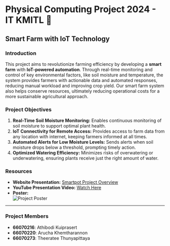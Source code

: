 # Physical Computing Project 2024 - IT KMITL 🌱

## Smart Farm with IoT Technology

### Introduction
This project aims to revolutionize farming efficiency by developing a **smart farm** with **IoT-powered automation**. Through real-time monitoring and control of key environmental factors, like soil moisture and temperature, the system provides farmers with actionable data and automated responses, reducing manual workload and improving crop yield. Our smart farm system also helps conserve resources, ultimately reducing operational costs for a more sustainable agricultural approach.

### Project Objectives
1. **Real-Time Soil Moisture Monitoring:** Enables continuous monitoring of soil moisture to support optimal plant health.
2. **IoT Connectivity for Remote Access:** Provides access to farm data from any location with internet, keeping farmers informed at all times.
3. **Automated Alerts for Low Moisture Levels:** Sends alerts when soil moisture drops below a threshold, prompting timely action.
4. **Optimized Watering Efficiency:** Minimizes risks of overwatering or underwatering, ensuring plants receive just the right amount of water.

### Resources
- **Website Presentation:** [Smartpot Project Overview](https://13d4c.github.io/Physical-Com-Project/)
- **YouTube Presentation Video:** [Watch Here](https://youtu.be/5cPVaHq3f_Q?si=8h36v-jrsYC8BtkK)
- **Poster:**  
  ![Project Poster](https://github.com/user-attachments/assets/1a5be13c-35c3-4712-a77b-46c04bf8d186)

---

### Project Members
- **66070216**: Athibodi Kuiprasert
- **66070220**: Arucha Khemtharannon
- **66070273**: Theeratee Thunyapittaya

